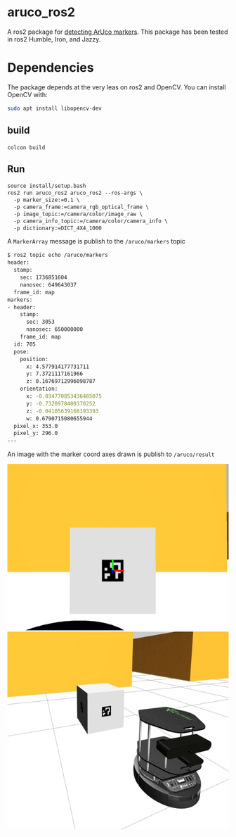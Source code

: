 # aruco_ros2

A ros2 package for [detecting ArUco markers](https://docs.opencv.org/4.x/d5/dae/tutorial_aruco_detection.html). This package has been tested in ros2 Humble, Iron, and Jazzy.

# Dependencies

The package depends at the very leas on ros2 and OpenCV. You can install OpenCV with:

```bash
sudo apt install libopencv-dev
```

## build

```
colcon build
```

## Run

```
source install/setup.bash
ros2 run aruco_ros2 aruco_ros2 --ros-args \
  -p marker_size:=0.1 \
  -p camera_frame:=camera_rgb_optical_frame \
  -p image_topic:=/camera/color/image_raw \
  -p camera_info_topic:=/camera/color/camera_info \
  -p dictionary:=DICT_4X4_1000
```

A `MarkerArray` message is publish to the `/aruco/markers` topic

```bash
$ ros2 topic echo /aruco/markers
header:
  stamp:
    sec: 1736851604
    nanosec: 649643037
  frame_id: map
markers:
- header:
    stamp:
      sec: 3053
      nanosec: 650000000
    frame_id: map
  id: 705
  pose:
    position:
      x: 4.577914177731711
      y: 7.3721117161966
      z: 0.16769712996098787
    orientation:
      x: -0.034770853436485075
      y: -0.7320978400370252
      z: -0.04105639168193393
      w: 0.6790715080655944
  pixel_x: 353.0
  pixel_y: 296.0
---
```

An image with the marker coord axes drawn is publish to `/aruco/result`

![Example](static/frame0000.jpg)
![Example](static/screenshot.jpg)